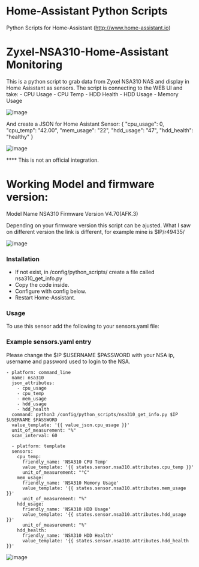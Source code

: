 # Home-Assistant Python Scripts
Python Scripts for Home-Assistant (http://www.home-assistant.io)

# Zyxel-NSA310-Home-Assistant Monitoring

This is a python script to grab data from Zyxel NSA310 NAS and display in Home Asisstant as sensors.
The script is connecting to the WEB UI and take:
    - CPU Usage
    - CPU Temp
    - HDD Health
    - HDD Usage
    - Memory Usage
    
  ![image](https://user-images.githubusercontent.com/33951255/141298155-88b4dd31-f653-4d78-92b6-1715e7d80b73.png)
  
  
 And create a JSON for Home Asistant Sensor:
 { "cpu_usage": 0, "cpu_temp": "42.00", "mem_usage": "22", "hdd_usage": "47", "hdd_health": "healthy" }

![image](https://user-images.githubusercontent.com/33951255/141294137-3b36bab4-a8db-4bb9-9fb6-f17acf25f64e.png)

**** This is not an official integration.


# Working Model and firmware version:

Model Name NSA310
Firmware Version V4.70(AFK.3)

Depending on your firmware version this script can be ajusted.
What I saw on different version the link is different, for example mine is $IP/r49435/

![image](https://user-images.githubusercontent.com/33951255/141297059-c6c8eaf9-51ea-4be4-a4e9-fa51921e7f5c.png)


### Installation
* If not exist, in /config/python_scripts/ create a file called nsa310_get_info.py 
* Copy the code inside.
* Configure with config below.
* Restart Home-Assistant.

### Usage
To use this sensor add the following to your sensors.yaml file:

### Example sensors.yaml entry
Please change the $IP $USERNAME $PASSWORD with your NSA ip, username and password used to login to the NSA.

```
- platform: command_line
  name: nsa310
  json_attributes:
    - cpu_usage
    - cpu_temp
    - mem_usage
    - hdd_usage
    - hdd_health
  command: python3 /config/python_scripts/nsa310_get_info.py $IP $USERNAME $PASSWORD
  value_template: '{{ value_json.cpu_usage }}'
  unit_of_measurement: "%"
  scan_interval: 60
  
  - platform: template  
  sensors:
    cpu_temp:
      friendly_name: 'NSA310 CPU Temp' 
      value_template: '{{ states.sensor.nsa310.attributes.cpu_temp }}'
      unit_of_measurement: "°C"
    mem_usage:
      friendly_name: 'NSA310 Memory Usage' 
      value_template: '{{ states.sensor.nsa310.attributes.mem_usage }}'
      unit_of_measurement: "%"
    hdd_usage:
      friendly_name: 'NSA310 HDD Usage' 
      value_template: '{{ states.sensor.nsa310.attributes.hdd_usage }}'
      unit_of_measurement: "%"  
    hdd_health:
      friendly_name: 'NSA310 HDD Health' 
      value_template: '{{ states.sensor.nsa310.attributes.hdd_health }}'
```

![image](https://user-images.githubusercontent.com/33951255/141295722-c36c4ea3-3eae-4f74-81ec-b4452790f0d3.png)

